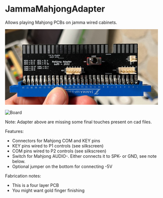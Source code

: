 # JammaMahjongAdapter
 
Allows playing Mahjong PCBs on jamma wired cabinets.

![Finished adapter](pic.jpg)

![Board](board.jpg)

Note: Adapter above are missing some final touches present on cad files.

Features:
- Connectors for Mahjong COM and KEY pins
- KEY pins wired to P1 controls (see silkscreen)
- COM pins wired to P2 controls (see silkscreen)
- Switch for Mahjong AUDIO-. Either connects it to SPK- or GND, see note below.
- Optional jumper on the bottom for connecting -5V

Fabrication notes:
- This is a four layer PCB
- You might want gold finger finishing
